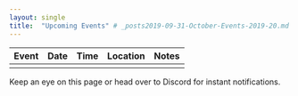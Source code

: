 ```yaml
---
layout: single
title:  "Upcoming Events" # _posts2019-09-31-October-Events-2019-20.md 
---
```


| Event | Date | Time | Location | Notes
|:-----------------|:----------|:-----------|:-----------|:-----------|
|                  |           |            |            |            |

Keep an eye on this page or head over to Discord for instant notifications.
